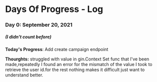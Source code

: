 # Days Of Progress - Log

### Day 0: September 20, 2021
##### (I didn't count before)

**Today's Progress**: Add create campaign endpoint

**Thourghts:** struggled with value in gin.Context Set func that I've been made,repeatedly I found an error for the mismatch of the value I took to retrieve the user id.for the rest nothing makes it difficult just want to understand better.
